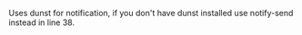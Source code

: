 Uses dunst for notification, if you don't have dunst installed use notify-send instead in line 38. 
